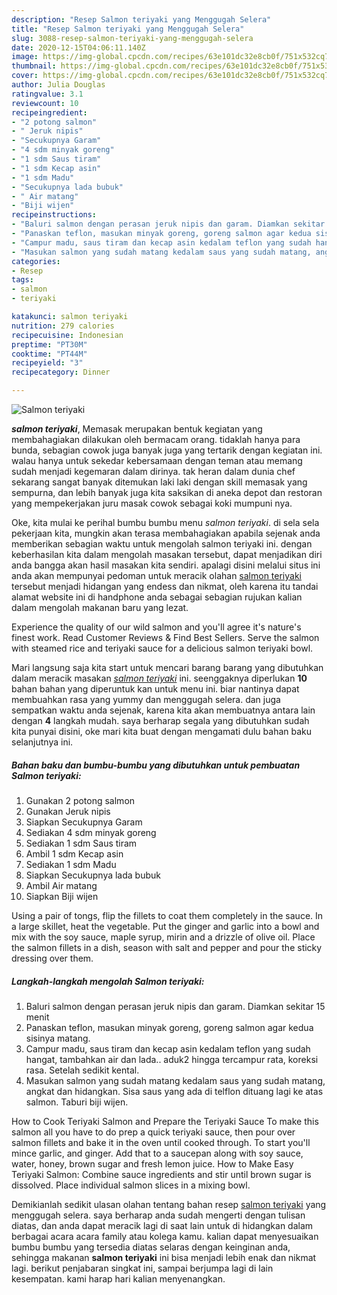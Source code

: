 ```yaml
---
description: "Resep Salmon teriyaki yang Menggugah Selera"
title: "Resep Salmon teriyaki yang Menggugah Selera"
slug: 3088-resep-salmon-teriyaki-yang-menggugah-selera
date: 2020-12-15T04:06:11.140Z
image: https://img-global.cpcdn.com/recipes/63e101dc32e8cb0f/751x532cq70/salmon-teriyaki-foto-resep-utama.jpg
thumbnail: https://img-global.cpcdn.com/recipes/63e101dc32e8cb0f/751x532cq70/salmon-teriyaki-foto-resep-utama.jpg
cover: https://img-global.cpcdn.com/recipes/63e101dc32e8cb0f/751x532cq70/salmon-teriyaki-foto-resep-utama.jpg
author: Julia Douglas
ratingvalue: 3.1
reviewcount: 10
recipeingredient:
- "2 potong salmon"
- " Jeruk nipis"
- "Secukupnya Garam"
- "4 sdm minyak goreng"
- "1 sdm Saus tiram"
- "1 sdm Kecap asin"
- "1 sdm Madu"
- "Secukupnya lada bubuk"
- " Air matang"
- "Biji wijen"
recipeinstructions:
- "Baluri salmon dengan perasan jeruk nipis dan garam. Diamkan sekitar 15 menit"
- "Panaskan teflon, masukan minyak goreng, goreng salmon agar kedua sisinya matang."
- "Campur madu, saus tiram dan kecap asin kedalam teflon yang sudah hangat, tambahkan air dan lada.. aduk2 hingga tercampur rata, koreksi rasa. Setelah sedikit kental."
- "Masukan salmon yang sudah matang kedalam saus yang sudah matang, angkat dan hidangkan. Sisa saus yang ada di telflon dituang lagi ke atas salmon. Taburi biji wijen."
categories:
- Resep
tags:
- salmon
- teriyaki

katakunci: salmon teriyaki 
nutrition: 279 calories
recipecuisine: Indonesian
preptime: "PT30M"
cooktime: "PT44M"
recipeyield: "3"
recipecategory: Dinner

---
```



![Salmon teriyaki](https://img-global.cpcdn.com/recipes/63e101dc32e8cb0f/751x532cq70/salmon-teriyaki-foto-resep-utama.jpg)

<b><i>salmon teriyaki</i></b>, Memasak merupakan bentuk kegiatan yang membahagiakan dilakukan oleh bermacam orang. tidaklah hanya para bunda, sebagian cowok juga banyak juga yang tertarik dengan kegiatan ini. walau hanya untuk sekedar kebersamaan dengan teman atau memang sudah menjadi kegemaran dalam dirinya. tak heran dalam dunia chef sekarang sangat banyak ditemukan laki laki dengan skill memasak yang sempurna, dan lebih banyak juga kita saksikan di aneka depot dan restoran yang mempekerjakan juru masak cowok sebagai koki mumpuni nya.

Oke, kita mulai ke perihal bumbu bumbu menu <i>salmon teriyaki</i>. di sela sela pekerjaan kita, mungkin akan terasa membahagiakan apabila sejenak anda memberikan sebagian waktu untuk mengolah salmon teriyaki ini. dengan keberhasilan kita dalam mengolah masakan tersebut, dapat menjadikan diri anda bangga akan hasil masakan kita sendiri. apalagi disini melalui situs ini anda akan mempunyai pedoman untuk meracik olahan <u>salmon teriyaki</u> tersebut menjadi hidangan yang endess dan nikmat, oleh karena itu tandai alamat website ini di handphone anda sebagai sebagian rujukan kalian dalam mengolah makanan baru yang lezat.

Experience the quality of our wild salmon and you&#39;ll agree it&#39;s nature&#39;s finest work. Read Customer Reviews &amp; Find Best Sellers. Serve the salmon with steamed rice and teriyaki sauce for a delicious salmon teriyaki bowl.


Mari langsung saja kita start untuk mencari barang barang yang dibutuhkan dalam meracik masakan <u><i>salmon teriyaki</i></u> ini. seenggaknya diperlukan <b>10</b> bahan bahan yang diperuntuk kan untuk menu ini. biar nantinya dapat membuahkan rasa yang yummy dan menggugah selera. dan juga sempatkan waktu anda sejenak, karena kita akan membuatnya antara lain dengan <b>4</b> langkah mudah. saya berharap segala yang dibutuhkan sudah kita punyai disini, oke mari kita buat dengan mengamati dulu bahan baku selanjutnya ini.

<!--inarticleads1-->

##### Bahan baku dan bumbu-bumbu yang dibutuhkan untuk pembuatan Salmon teriyaki:

1. Gunakan 2 potong salmon
1. Gunakan  Jeruk nipis
1. Siapkan Secukupnya Garam
1. Sediakan 4 sdm minyak goreng
1. Sediakan 1 sdm Saus tiram
1. Ambil 1 sdm Kecap asin
1. Sediakan 1 sdm Madu
1. Siapkan Secukupnya lada bubuk
1. Ambil  Air matang
1. Siapkan Biji wijen


Using a pair of tongs, flip the fillets to coat them completely in the sauce. In a large skillet, heat the vegetable. Put the ginger and garlic into a bowl and mix with the soy sauce, maple syrup, mirin and a drizzle of olive oil. Place the salmon fillets in a dish, season with salt and pepper and pour the sticky dressing over them. 

<!--inarticleads2-->

##### Langkah-langkah mengolah Salmon teriyaki:

1. Baluri salmon dengan perasan jeruk nipis dan garam. Diamkan sekitar 15 menit
1. Panaskan teflon, masukan minyak goreng, goreng salmon agar kedua sisinya matang.
1. Campur madu, saus tiram dan kecap asin kedalam teflon yang sudah hangat, tambahkan air dan lada.. aduk2 hingga tercampur rata, koreksi rasa. Setelah sedikit kental.
1. Masukan salmon yang sudah matang kedalam saus yang sudah matang, angkat dan hidangkan. Sisa saus yang ada di telflon dituang lagi ke atas salmon. Taburi biji wijen.


How to Cook Teriyaki Salmon and Prepare the Teriyaki Sauce To make this salmon all you have to do prep a quick teriyaki sauce, then pour over salmon fillets and bake it in the oven until cooked through. To start you&#39;ll mince garlic, and ginger. Add that to a saucepan along with soy sauce, water, honey, brown sugar and fresh lemon juice. How to Make Easy Teriyaki Salmon: Combine sauce ingredients and stir until brown sugar is dissolved. Place individual salmon slices in a mixing bowl. 

Demikianlah sedikit ulasan olahan tentang bahan resep <u>salmon teriyaki</u> yang menggugah selera. saya berharap anda sudah mengerti dengan tulisan diatas, dan anda dapat meracik lagi di saat lain untuk di hidangkan dalam berbagai acara acara family atau kolega kamu. kalian dapat menyesuaikan bumbu bumbu yang tersedia diatas selaras dengan keinginan anda, sehingga makanan <b>salmon teriyaki</b> ini bisa menjadi lebih enak dan nikmat lagi. berikut penjabaran singkat ini, sampai berjumpa lagi di lain kesempatan. kami harap hari kalian menyenangkan.
